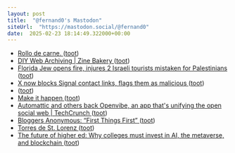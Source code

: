 ```yaml
---
layout: post
title:  "@fernand0's Mastodon"
siteUrl:  "https://mastodon.social/@fernand0"
date:  2025-02-23 18:14:49.322000+00:00
---
```

*  [Rollo de carne. ](https://avecesunafoto.wordpress.com/2025/02/22/rollo-de-carne) ([toot](https://mastodon.social/@fernand0/114054561092107991))
*  [DIY Web Archiving \| Zine Bakery ](https://zinebakery.com/homemade-zines/bakeshop-2-diywebarchivin) ([toot](https://mastodon.social/@fernand0/114054544502167730))
*  [Florida Jew opens fire, injures 2 Israeli tourists mistaken for Palestinians ](https://www.ynetnews.com/article/hydrbolqkl#autopla) ([toot](https://mastodon.social/@fernand0/114054411755851193))
*  [X now blocks Signal contact links, flags them as malicious ](https://www.bleepingcomputer.com/news/security/x-now-blocks-signal-contact-links-flags-them-as-malicious) ([toot](https://mastodon.social/@fernand0/114054084835164197))
*  [ ](https://mastodon.social/@torresburriel) ([toot](https://mastodon.social/@fernand0/114054052714663191))
*  [Make it happen ](https://dubroy.com/blog/make-it-happen) ([toot](https://mastodon.social/@fernand0/114053926938222160))
*  [Automattic and others back Openvibe, an app that's unifying the open social web \| TechCrunch ](https://techcrunch.com/2025/01/28/automattic-and-others-back-openvibe-an-app-thats-unifying-the-open-social-web) ([toot](https://mastodon.social/@fernand0/114053256056199059))
*  [Bloggers Anonymous: “First Things First”   ](https://bavatuesdays.com/bloggers-anonymous-first-things-first/) ([toot](https://mastodon.social/@fernand0/114053045397885173))
*  [Torres de St. Lorenz ](https://www.flickr.com/photos/fernand0/54329880237) ([toot](https://mastodon.social/@fernand0/114052795038137925))
*  [The future of higher ed: Why colleges must invest in AI, the metaverse, and blockchain ](https://www.ecampusnews.com/digital-innovation/2025/01/29/colleges-must-invest-ai-metaverse-blockchain) ([toot](https://mastodon.social/@fernand0/114052667878703001))
